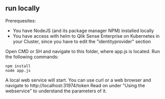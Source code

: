 ## run locally
Prerequesites:
 - You have NodeJS (and its package manager NPM) installed locally
 - You have access with helm to Qlik Sense Enterprise on Kubernetes in your Cluster, since you have to edit the "identityprovider" section

Open CMD or SH and navigate to this folder, where app.js is located. Run the following commands:
```
npm install
node app.js
```
A local web service will start. You can use curl or a web browser and navigate to http://localhost:31974/token 
Read on under "Using the webservice" to understand the parameters of it.
